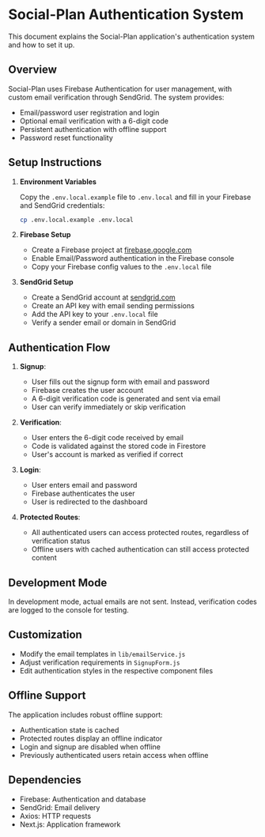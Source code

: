 # Social-Plan Authentication System

This document explains the Social-Plan application's authentication system and how to set it up.

## Overview

Social-Plan uses Firebase Authentication for user management, with custom email verification through SendGrid. The system provides:

- Email/password user registration and login
- Optional email verification with a 6-digit code
- Persistent authentication with offline support
- Password reset functionality

## Setup Instructions

1. **Environment Variables**

   Copy the `.env.local.example` file to `.env.local` and fill in your Firebase and SendGrid credentials:

   ```bash
   cp .env.local.example .env.local
   ```

2. **Firebase Setup**

   - Create a Firebase project at [firebase.google.com](https://firebase.google.com)
   - Enable Email/Password authentication in the Firebase console
   - Copy your Firebase config values to the `.env.local` file

3. **SendGrid Setup**

   - Create a SendGrid account at [sendgrid.com](https://sendgrid.com)
   - Create an API key with email sending permissions
   - Add the API key to your `.env.local` file
   - Verify a sender email or domain in SendGrid

## Authentication Flow

1. **Signup**:

   - User fills out the signup form with email and password
   - Firebase creates the user account
   - A 6-digit verification code is generated and sent via email
   - User can verify immediately or skip verification

2. **Verification**:

   - User enters the 6-digit code received by email
   - Code is validated against the stored code in Firestore
   - User's account is marked as verified if correct

3. **Login**:

   - User enters email and password
   - Firebase authenticates the user
   - User is redirected to the dashboard

4. **Protected Routes**:
   - All authenticated users can access protected routes, regardless of verification status
   - Offline users with cached authentication can still access protected content

## Development Mode

In development mode, actual emails are not sent. Instead, verification codes are logged to the console for testing.

## Customization

- Modify the email templates in `lib/emailService.js`
- Adjust verification requirements in `SignupForm.js`
- Edit authentication styles in the respective component files

## Offline Support

The application includes robust offline support:

- Authentication state is cached
- Protected routes display an offline indicator
- Login and signup are disabled when offline
- Previously authenticated users retain access when offline

## Dependencies

- Firebase: Authentication and database
- SendGrid: Email delivery
- Axios: HTTP requests
- Next.js: Application framework
